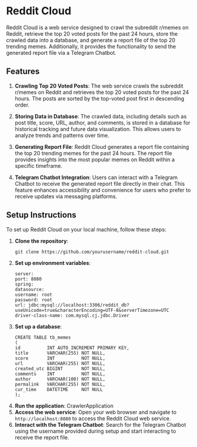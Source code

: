 # Reddit Cloud

Reddit Cloud is a web service designed to crawl the subreddit r/memes on Reddit, retrieve the top 20 voted posts for the past 24 hours, store the crawled data into a database, and generate a report file of the top 20 trending memes. Additionally, it provides the functionality to send the generated report file via a Telegram Chatbot.

## Features

1. **Crawling Top 20 Voted Posts**: The web service crawls the subreddit r/memes on Reddit and retrieves the top 20 voted posts for the past 24 hours. The posts are sorted by the top-voted post first in descending order.

2. **Storing Data in Database**: The crawled data, including details such as post title, score, URL, author, and comments, is stored in a database for historical tracking and future data visualization. This allows users to analyze trends and patterns over time.

3. **Generating Report File**: Reddit Cloud generates a report file containing the top 20 trending memes for the past 24 hours. The report file provides insights into the most popular memes on Reddit within a specific timeframe.

4. **Telegram Chatbot Integration**: Users can interact with a Telegram Chatbot to receive the generated report file directly in their chat. This feature enhances accessibility and convenience for users who prefer to receive updates via messaging platforms.

## Setup Instructions

To set up Reddit Cloud on your local machine, follow these steps:

1. **Clone the repository**: 
   ```git
   git clone https://github.com/yourusername/reddit-cloud.git
2. **Set up environment variables**:
   ```YML
   server:
   port: 8080
   spring:
   datasource:
   username: root
   password: root
   url: jdbc:mysql://localhost:3306/reddit_db?useUnicode=true&characterEncoding=UTF-8&serverTimezone=UTC
   driver-class-name: com.mysql.cj.jdbc.Driver

3. **Set up a database**:
   ```MySQL
   CREATE TABLE tb_memes
   (
   id          INT AUTO_INCREMENT PRIMARY KEY,
   title       VARCHAR(255) NOT NULL,
   score       INT          NOT NULL,
   url         VARCHAR(255) NOT NULL,
   created_utc BIGINT       NOT NULL,
   comments    INT          NOT NULL,
   author      VARCHAR(100) NOT NULL,
   permalink   VARCHAR(255) NOT NULL,
   cur_time    DATETIME     NOT NULL
   );
4. **Run the application**: CrawlerApplication
5. **Access the web service**: Open your web browser and navigate to `http://localhost:8080` to access the Reddit Cloud web service.
6. **Interact with the Telegram Chatbot**: Search for the Telegram Chatbot using the username provided during setup and start interacting to receive the report file.


